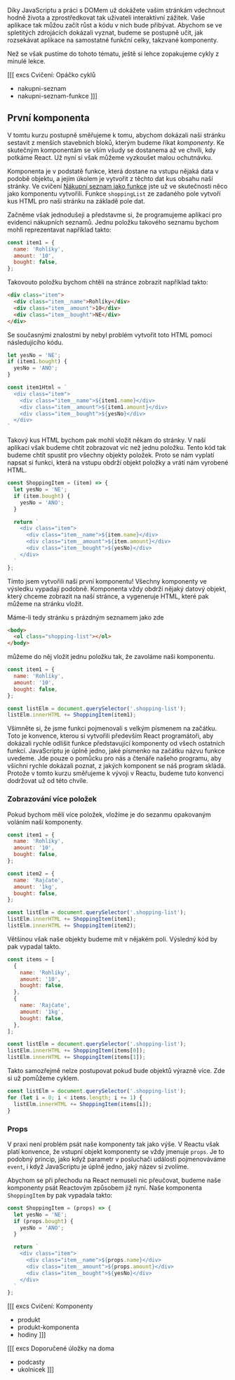 Díky JavaScriptu a práci s DOMem už dokážete vašim stránkám vdechnout hodně života a zprostředkovat tak uživateli interaktivní zážitek. Vaše aplikace tak můžou začít růst a kódu v nich bude přibývat. Abychom se ve spletitých zdrojácích dokázali vyznat, budeme se postupně učit, jak rozsekávat aplikace na samostatné funkční celky, takzvané komponenty.

Než se však pustíme do tohoto tématu, ještě si lehce zopakujeme cykly z minulé lekce.

[[[ excs Cvičení: Opáčko cyklů
- nakupni-seznam
- nakupni-seznam-funkce
]]]

## První komponenta

V tomtu kurzu postupně směřujeme k tomu, abychom dokázali naši stránku sestavit z menších stavebních bloků, kterým budeme říkat _komponenty_. Ke skutečným komponentám se vším všudy se dostanema až ve chvíli, kdy potkáme React. Už nyní si však můžeme vyzkoušet malou ochutnávku.

Komponenta je v podstatě funkce, která dostane na vstupu nějaká data v podobě objektu, a jejím úkolem je vytvořit z těchto dat kus obsahu naší stránky. Ve cvičení [Nákupní seznam jako funkce](#exc-nakupni-seznam-jako-funkce) jste už ve skutečnosti něco jako  komponentu vytvořili. Funkce `shoppingList` ze zadaného pole vytvoří kus HTML pro naši stránku na základě pole dat. 

Začněme však jednodušeji a představme si, že programujeme aplikaci pro evidenci nákupních seznamů. Jednu položku takového seznamu bychom mohli reprezentavat například takto:

```js
const item1 = {
  name: 'Rohlíky',
  amount: '10',
  bought: false,
};
```

Takovouto položku bychom chtěli na stránce zobrazit například takto:

```html
<div class="item">
  <div class="item__name">Rohlíky</div>
  <div class="item__amount">10</div>
  <div class="item__bought">NE</div>
</div>
```

Se současnými znalostmi by nebyl problém vytvořit toto HTML pomocí následujícího kódu.

```js
let yesNo = 'NE';
if (item1.bought) {
  yesNo = 'ANO';
}

const item1Html = `
  <div class="item">
    <div class="item__name">${item1.name}</div>
    <div class="item__amount">${item1.amount}</div>
    <div class="item__bought">${yesNo}</div>
  </div>
`
```

Takový kus HTML bychom pak mohli vložit někam do stránky. V naší aplikaci však budeme chtít zobrazovat víc než jednu položku. Tento kód tak budeme chtít spustit pro všechny objekty položek. Proto se nám vyplatí napsat si funkci, která na vstupu obdrží objekt položky a vrátí nám vyrobené HTML. 

```js
const ShoppingItem = (item) => {
  let yesNo = 'NE';
  if (item.bought) {
    yesNo = 'ANO';
  }

  return `
    <div class="item">
      <div class="item__name">${item.name}</div>
      <div class="item__amount">${item.amount}</div>
      <div class="item__bought">${yesNo}</div>
    </div>
  `
};
```

Tímto jsem vytvořili naši první komponentu! Všechny komponenty ve výsledku vypadají podobně. Komponenta vždy obdrží nějaký datový objekt, který chceme zobrazit na naší stránce, a vygeneruje HTML, které pak můžeme na stránku vložit. 

Máme-li tedy stránku s prázdným seznamem jako zde

```html
<body>
  <ol class="shopping-list"></ol>
</body>
```

můžeme do něj vložit jednu položku tak, že zavoláme naši komponentu. 

```js
const item1 = {
  name: 'Rohlíky',
  amount: '10',
  bought: false,
};

const listElm = document.querySelector('.shopping-list');
listElm.innerHTML += ShoppingItem(item1);
```

Všimněte si, že jsme funkci pojmenovali s velkým písmenem na začátku. Toto je konvence, kterou si vytvořili především React programátoři, aby dokázali rychle odlišit funkce představující komponenty od všech ostatních funkcí. JavaScriptu je úplně jedno, jaké písmenko na začátku názvu funkce uvedeme. Jde pouze o pomůcku pro nás a čtenáře našeho programu, aby všichni rychle dokázali poznat, z jakých komponent se náš program skládá. Protože v tomto kurzu směřujeme k vývoji v Reactu, budeme tuto konvenci dodržovat už od této chvíle.

### Zobrazování více položek

Pokud bychom mělí více položek, vložíme je do sezanmu opakovaným voláním naší komponenty. 

```js
const item1 = {
  name: 'Rohlíky',
  amount: '10',
  bought: false,
};

const item2 = {
  name: 'Rajčate',
  amount: '1kg',
  bought: false,
};

const listElm = document.querySelector('.shopping-list');
listElm.innerHTML += ShoppingItem(item1);
listElm.innerHTML += ShoppingItem(item2);
```

Většinou však naše objekty budeme mít v nějakém poli. Výsledný kód by pak vypadal takto.

```js
const items = [
  {
    name: 'Rohlíky',
    amount: '10',
    bought: false,
  },
  {
    name: 'Rajčate',
    amount: '1kg',
    bought: false,
  },
];

const listElm = document.querySelector('.shopping-list');
listElm.innerHTML += ShoppingItem(items[0]);
listElm.innerHTML += ShoppingItem(items[1]);
```

Takto samozřejmě nelze postupovat pokud bude objektů výrazně více. Zde si už pomůžeme cyklem.

```js
const listElm = document.querySelector('.shopping-list');
for (let i = 0; i < items.length; i += 1) {
  listElm.innerHTML += ShoppingItem(items[i]);
}
```

### Props

V praxi není problém psát naše komponenty tak jako výše. V Reactu však platí konvence, že vstupní objekt komponenty se vždy jmenuje `props`. Je to podobný princip, jako když parametr v posluchači události pojmenováváme `event`, i když JavaScriptu je úplně jedno, jaký název si zvolíme. 

Abychom se při přechodu na React nemuseli nic přeučovat, budeme naše komponenty psát Reactovým způsobem již nyní. Naše komponenta `ShoppingItem` by pak vypadala takto:

```js
const ShoppingItem = (props) => {
  let yesNo = 'NE';
  if (props.bought) {
    yesNo = 'ANO';
  }

  return `
    <div class="item">
      <div class="item__name">${props.name}</div>
      <div class="item__amount">${props.amount}</div>
      <div class="item__bought">${yesNo}</div>
    </div>
  `
};
```

[[[ excs Cvičení: Komponenty
- produkt
- produkt-komponenta
- hodiny
]]]

[[[ excs Doporučené úložky na doma
- podcasty
- ukolnicek
]]]

<!-- ## Mandatory home reading

To better prepare you for the life of a badass professional programmer, from this lesson onwards we are going to write the mandatory home readings in English. Even if you do not aspire for a professional career in programming and just want to be a hobbyist, you will not be able to avoid English for long. It slowly sneaks in with your variable names but the road continues much further.

- Most of good courses, articles and video tutorials are in English.
- Most helpful books about programming are written in English.
- All the documentation for HTML, CSS, JavaScript and other tools and technologies is in English.
- If you have a problem and decide to take it to Stack Overflow, guess what? Your communication will be in English.

Switching to English may seem daunting at first. But in a while you will find that technical English is rather straightforward. Reading technical manuals and articles is not like reading a novel or, God forbid, reading the newspapers. The vocabulary in this particular area is quite limited and most of the time the hardest part is understanding the technical terms. If at first you feel a bit frightened by English, do not hesitate to chuck this paragraph into [Google Translator](https://translate.google.com/?sl=en&tl=cs). It is quite capable these days. In fact, with these simple texts, most of the time the translation is almost 100% acurate.

Once you get the hang of it, reading IT English will be a breeze. Actually, reading IT articles and books is a good way to get better in English in general. When at last you are smoothly reading through all the discussions on Stack Overflow, you might even get excited to read some real English literature. -->
